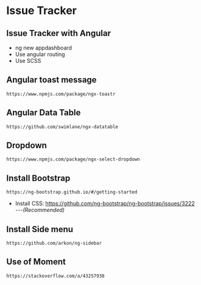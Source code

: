 # Issue Tracker

## Issue Tracker with Angular

* ng new appdashboard
* Use angular routing  
* Use SCSS

## Angular toast message

    https://www.npmjs.com/package/ngx-toastr

## Angular Data Table

    https://github.com/swimlane/ngx-datatable

## Dropdown

    https://www.npmjs.com/package/ngx-select-dropdown

## Install Bootstrap

    https://ng-bootstrap.github.io/#/getting-started

* Install CSS: <https://github.com/ng-bootstrap/ng-bootstrap/issues/3222> ---*(Recommended)*

## Install Side menu

    https://github.com/arkon/ng-sidebar

## Use of Moment

    https://stackoverflow.com/a/43257938
